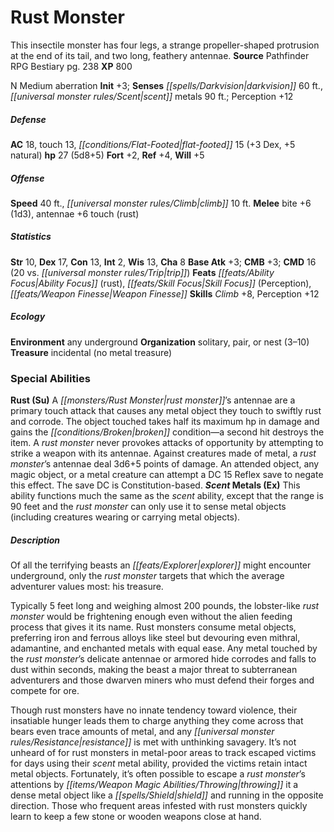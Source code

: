 ﻿---
cssclass: [monsters]
title1: Rust Monster
desc_short: This insectile monster has four legs, a strange propeller-shaped protrusion
  at the end of its tail, and two long, feathery antennae.
title2: Rust Monster
CR: 3
sources:
- name: Pathfinder RPG Bestiary
  page: 238
  link: http://paizo.com/products/btpy8auu?Pathfinder-Roleplaying-Game-Bestiary
XP: 800
alignment: N
size: Medium
type: aberration
initiative:
  bonus: 3
senses:
  darkvision: 60
  scent metals: 90
AC:
  AC: 18
  touch: 13
  flat_footed: 15
  components:
    dex: 3
    natural: 5
HP:
  HP: 27
  long: 5d8+5
saves:
  fort: 2
  ref: 4
  will: 5
speeds:
  base: 40
  climb: 10
attacks:
  melee:
  - - text: bite +6 (1d3)
      entries:
      - - damage: 1d3
      attack: bite
      bonus:
      - 6
    - text: antennae +6 touch (rust)
      entries:
      - - effect: rust
      attack: antennae
      bonus:
      - 6
      touch: true
ability_scores:
  STR: 10
  DEX: 17
  CON: 13
  INT: 2
  WIS: 13
  CHA: 8
BAB: 3
CMB: 3
CMD: 16
CMD_other: 20 vs. trip
feats:
- name: Ability Focus (rust)
- name: Skill Focus (Perception)
- name: Weapon Finesse
skills:
  Climb: 8
  Perception: 12
ecology:
  environment: any underground
  organization: solitary, pair, or nest (3-10)
  treasure_type: incidental
  treasure:
  - no metal treasure
special_abilities:
  Rust (Su): A rust monster's antennae are a primary touch attack that causes any
    metal object they touch to swiftly rust and corrode. The object touched takes
    half its maximum hp in damage and gains the broken condition-a second hit destroys
    the item. A rust monster never provokes attacks of opportunity by attempting to
    strike a weapon with its antennae. Against creatures made of metal, a rust monster's
    antennae deal 3d6+5 points of damage. An attended object, any magic object, or
    a metal creature can attempt a DC 15 Reflex save to negate this effect. The save
    DC is Constitution-based.
  Scent Metals (Ex): This ability functions much the same as the scent ability, except
    that the range is 90 feet and the rust monster can only use it to sense metal
    objects (including creatures wearing or carrying metal objects).
desc_long: |-
  Of all the terrifying beasts an explorer might encounter underground, only the rust monster targets that which the average adventurer values most: his treasure.

  Typically 5 feet long and weighing almost 200 pounds, the lobster-like rust monster would be frightening enough even without the alien feeding process that gives it its name. Rust monsters consume metal objects, preferring iron and ferrous alloys like steel but devouring even mithral, adamantine, and enchanted metals with equal ease. Any metal touched by the rust monster's delicate antennae or armored hide corrodes and falls to dust within seconds, making the beast a major threat to subterranean adventurers and those dwarven miners who must defend their forges and compete for ore.

  Though rust monsters have no innate tendency toward violence, their insatiable hunger leads them to charge anything they come across that bears even trace amounts of metal, and any resistance is met with unthinking savagery. It's not unheard of for rust monsters in metal-poor areas to track escaped victims for days using their scent metal ability, provided the victims retain intact metal objects. Fortunately, it's often possible to escape a rust monster's attentions by throwing it a dense metal object like a shield and running in the opposite direction. Those who frequent areas infested with rust monsters quickly learn to keep a few stone or wooden weapons close at hand.

---

# Rust Monster
This insectile monster has four legs, a strange propeller-shaped protrusion at the end of its tail, and two long, feathery antennae.
**Source** Pathfinder RPG Bestiary pg. 238
**XP** 800

N Medium aberration
**Init** +3; **Senses** _[[spells/Darkvision|darkvision]]_ 60 ft., _[[universal monster rules/Scent|scent]]_ metals 90 ft.; Perception +12

##### Defense

**AC** 18, touch 13, _[[conditions/Flat-Footed|flat-footed]]_ 15 (+3 Dex, +5 natural)
**hp** 27 (5d8+5)
**Fort** +2, **Ref** +4, **Will** +5

##### Offense
**Speed** 40 ft., _[[universal monster rules/Climb|climb]]_ 10 ft.
**Melee** bite +6 (1d3), antennae +6 touch (rust)

##### Statistics
**Str** 10, **Dex** 17, **Con** 13, **Int** 2, **Wis** 13, **Cha** 8
**Base Atk** +3; **CMB** +3; **CMD** 16 (20 vs. _[[universal monster rules/Trip|trip]]_)
**Feats** _[[feats/Ability Focus|Ability Focus]]_ (rust), _[[feats/Skill Focus|Skill Focus]]_ (Perception), _[[feats/Weapon Finesse|Weapon Finesse]]_
**Skills** _Climb_ +8, Perception +12

##### Ecology

**Environment** any underground
**Organization** solitary, pair, or nest (3–10)
**Treasure** incidental (no metal treasure)

### Special Abilities

**Rust (Su)** A _[[monsters/Rust Monster|rust monster]]_’s antennae are a primary touch attack that causes any metal object they touch to swiftly rust and corrode. The object touched takes half its maximum hp in damage and gains the _[[conditions/Broken|broken]]_ condition—a second hit destroys the item. A _rust monster_ never provokes attacks of opportunity by attempting to strike a weapon with its antennae. Against creatures made of metal, a _rust monster_’s antennae deal 3d6+5 points of damage. An attended object, any magic object, or a metal creature can attempt a DC 15 Reflex save to negate this effect. The save DC is Constitution-based.
**_Scent_ Metals (Ex)** This ability functions much the same as the _scent_ ability, except that the range is 90 feet and the _rust monster_ can only use it to sense metal objects (including creatures wearing or carrying metal objects).

##### Description

Of all the terrifying beasts an _[[feats/Explorer|explorer]]_ might encounter underground, only the _rust monster_ targets that which the average adventurer values most: his treasure.

Typically 5 feet long and weighing almost 200 pounds, the lobster-like _rust monster_ would be frightening enough even without the alien feeding process that gives it its name. Rust monsters consume metal objects, preferring iron and ferrous alloys like steel but devouring even mithral, adamantine, and enchanted metals with equal ease. Any metal touched by the _rust monster_’s delicate antennae or armored hide corrodes and falls to dust within seconds, making the beast a major threat to subterranean adventurers and those dwarven miners who must defend their forges and compete for ore.

Though rust monsters have no innate tendency toward violence, their insatiable hunger leads them to charge anything they come across that bears even trace amounts of metal, and any _[[universal monster rules/Resistance|resistance]]_ is met with unthinking savagery. It’s not unheard of for rust monsters in metal-poor areas to track escaped victims for days using their _scent_ metal ability, provided the victims retain intact metal objects. Fortunately, it’s often possible to escape a _rust monster_’s attentions by _[[items/Weapon Magic Abilities/Throwing|throwing]]_ it a dense metal object like a _[[spells/Shield|shield]]_ and running in the opposite direction. Those who frequent areas infested with rust monsters quickly learn to keep a few stone or wooden weapons close at hand.